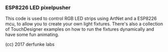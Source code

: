 ### ESP8226 LED pixelpusher

This code is used to control RGB LED strips using ArtNet and a ESP8226 mcu, to allow you to create your own light fixtures. There's also a collection of TouchDesigner examples on how to run the fixtures dynamically and have some fun animating.


(cc) 2017 derfunke labs